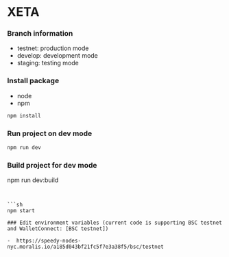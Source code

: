 # XETA

### Branch information

- testnet: production mode
- develop: development mode
- staging: testing mode

### Install package

- node
- npm

```sh
npm install
```

### Run project on dev mode

```sh
npm run dev
```

### Build project for dev mode
npm run dev:build
```


```sh
npm start
```
```
### Edit environment variables (current code is supporting BSC testnet and WalletConnect: [BSC testnet])

-  https://speedy-nodes-nyc.moralis.io/a185d043bf21fc5f7e3a38f5/bsc/testnet